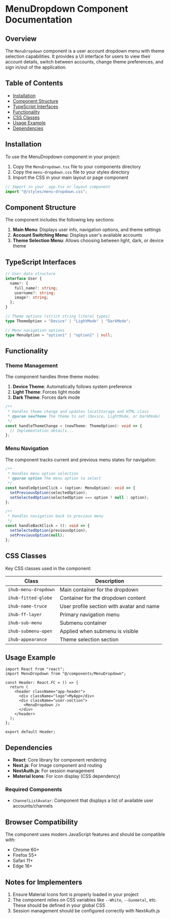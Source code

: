 # MenuDropdown Component Documentation

## Overview

The `MenuDropdown` component is a user account dropdown menu with theme selection capabilities. It provides a UI interface for users to view their account details, switch between accounts, change theme preferences, and sign in/out of the application.

## Table of Contents

- [Installation](#installation)
- [Component Structure](#component-structure)
- [TypeScript Interfaces](#typescript-interfaces)
- [Functionality](#functionality)
- [CSS Classes](#css-classes)
- [Usage Example](#usage-example)
- [Dependencies](#dependencies)

## Installation

To use the MenuDropdown component in your project:

1. Copy the `MenuDropdown.tsx` file to your components directory
2. Copy the `menu-dropdown.css` file to your styles directory
3. Import the CSS in your main layout or page component

```typescript
// Import in your _app.tsx or layout component
import "@/styles/menu-dropdown.css";
```

## Component Structure

The component includes the following key sections:

1. **Main Menu**: Displays user info, navigation options, and theme settings
2. **Account Switching Menu**: Displays user's available accounts
3. **Theme Selection Menu**: Allows choosing between light, dark, or device theme

## TypeScript Interfaces

```typescript
// User data structure
interface User {
  name?: {
    full_name?: string;
    username?: string;
    image?: string;
  };
}

// Theme options (strict string literal types)
type ThemeOption = "Device" | "LightMode" | "DarkMode";

// Menu navigation options
type MenuOption = "option1" | "option2" | null;
```

## Functionality

### Theme Management

The component handles three theme modes:

1. **Device Theme**: Automatically follows system preference
2. **Light Theme**: Forces light mode
3. **Dark Theme**: Forces dark mode

```typescript
/**
 * Handles theme change and updates localStorage and HTML class
 * @param newTheme The theme to set (Device, LightMode, or DarkMode)
 */
const handleThemeChange = (newTheme: ThemeOption): void => {
  // Implementation details...
};
```

### Menu Navigation

The component tracks current and previous menu states for navigation:

```typescript
/**
 * Handles menu option selection
 * @param option The menu option to select
 */
const handleOptionClick = (option: MenuOption): void => {
  setPreviousOption(selectedOption);
  setSelectedOption(selectedOption === option ? null : option);
};

/**
 * Handles navigation back to previous menu
 */
const handleBackClick = (): void => {
  setSelectedOption(previousOption);
  setPreviousOption(null);
};
```

## CSS Classes

Key CSS classes used in the component:

| Class                | Description                               |
| -------------------- | ----------------------------------------- |
| `ihub-menu-dropdown` | Main container for the dropdown           |
| `ihub-fitted-globe`  | Container for the dropdown content        |
| `ihub-name-truce`    | User profile section with avatar and name |
| `ihub-ff-layer`      | Primary navigation menu                   |
| `ihub-sub-menu`      | Submenu container                         |
| `ihub-submenu-open`  | Applied when submenu is visible           |
| `ihub-appearance`    | Theme selection section                   |

## Usage Example

```tsx
import React from "react";
import MenuDropdown from "@/components/MenuDropdown";

const Header: React.FC = () => {
  return (
    <header className="app-header">
      <div className="logo">MyApp</div>
      <div className="user-section">
        <MenuDropdown />
      </div>
    </header>
  );
};

export default Header;
```

## Dependencies

- **React**: Core library for component rendering
- **Next.js**: For Image component and routing
- **NextAuth.js**: For session management
- **Material Icons**: For icon display (CSS dependency)

### Required Components

- `ChannelListAvatar`: Component that displays a list of available user accounts/channels

## Browser Compatibility

The component uses modern JavaScript features and should be compatible with:

- Chrome 60+
- Firefox 55+
- Safari 11+
- Edge 16+

## Notes for Implementers

1. Ensure Material Icons font is properly loaded in your project
2. The component relies on CSS variables like `--White`, `--Gunmetal`, etc. These should be defined in your global CSS
3. Session management should be configured correctly with NextAuth.js
